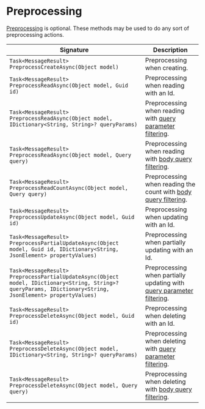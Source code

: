 # Preprocessing

[Preprocessing](/Crud.Api/Services/PreprocessingService.cs) is optional. These methods may be used to do any sort of preprocessing actions.

| Signature | Description |
| --------- | ----------- |
| `Task<MessageResult> PreprocessCreateAsync(Object model)` | Preprocessing when creating. |
| `Task<MessageResult> PreprocessReadAsync(Object model, Guid id)` | Preprocessing when reading with an Id. |
| `Task<MessageResult> PreprocessReadAsync(Object model, IDictionary<String, String>? queryParams)` | Preprocessing when reading with [query parameter filtering](/README.md#query-parameter-filtering). |
| `Task<MessageResult> PreprocessReadAsync(Object model, Query query)` | Preprocessing when reading with [body query filtering](/README.md#body-query-filtering). |
| `Task<MessageResult> PreprocessReadCountAsync(Object model, Query query)` | Preprocessing when reading the count with [body query filtering](/README.md#body-query-filtering). |
| `Task<MessageResult> PreprocessUpdateAsync(Object model, Guid id)` | Preprocessing when updating with an Id. |
| `Task<MessageResult> PreprocessPartialUpdateAsync(Object model, Guid id, IDictionary<String, JsonElement> propertyValues)` | Preprocessing when partially updating with an Id. |
| `Task<MessageResult> PreprocessPartialUpdateAsync(Object model, IDictionary<String, String>? queryParams, IDictionary<String, JsonElement> propertyValues)` | Preprocessing when partially updating with [query parameter filtering](/README.md#query-parameter-filtering). |
| `Task<MessageResult> PreprocessDeleteAsync(Object model, Guid id)` | Preprocessing when deleting with an Id. |
| `Task<MessageResult> PreprocessDeleteAsync(Object model, IDictionary<String, String>? queryParams)` | Preprocessing when deleting with [query parameter filtering](/README.md#query-parameter-filtering). |
| `Task<MessageResult> PreprocessDeleteAsync(Object model, Query query)` | Preprocessing when deleting with [body query filtering](/README.md#body-query-filtering). |